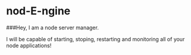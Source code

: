 # nod-E-ngine

###Hey, I am a node server manager.

I will be capable of starting, stoping, restarting and monitoring all of your node applications!

